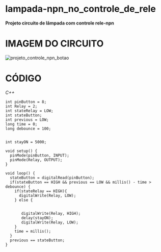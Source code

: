 # lampada-npn_no_controle_de_rele
**Projeto circuito de lâmpada com controle rele-npn**

# IMAGEM DO CIRCUITO
![projeto_controle_npn_botao](https://user-images.githubusercontent.com/90460886/192660947-156f0673-1487-4219-8533-a7d3a9207e80.png)

# CÓDIGO
*C++*


    
    int pinButton = 8;
    int Relay = 2;
    int stateRelay = LOW;
    int stateButton;
    int previous = LOW;
    long time = 0;
    long debounce = 100;


    int stayON = 5000;

    void setup() {
      pinMode(pinButton, INPUT);
      pinMode(Relay, OUTPUT);
    }

    void loop() {
      stateButton = digitalRead(pinButton);  
      if(stateButton == HIGH && previous == LOW && millis() - time > debounce) {
        if(stateRelay == HIGH){
          digitalWrite(Relay, LOW);
        } else {


           digitalWrite(Relay, HIGH);
           delay(stayON);
           digitalWrite(Relay, LOW);
        }
        time = millis();
      }
      previous == stateButton;
    }


